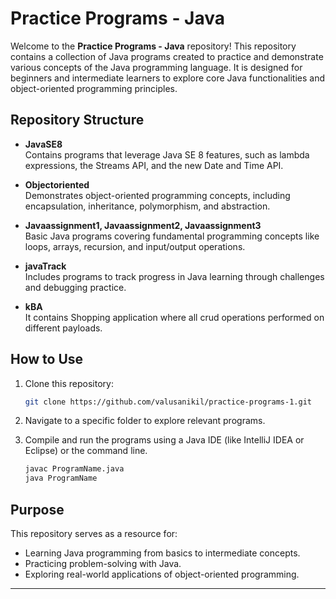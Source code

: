 # Practice Programs - Java

Welcome to the **Practice Programs - Java** repository! This repository contains a collection of Java programs created to practice and demonstrate various concepts of the Java programming language. It is designed for beginners and intermediate learners to explore core Java functionalities and object-oriented programming principles.

## Repository Structure

- **JavaSE8**  
  Contains programs that leverage Java SE 8 features, such as lambda expressions, the Streams API, and the new Date and Time API.

- **Objectoriented**  
  Demonstrates object-oriented programming concepts, including encapsulation, inheritance, polymorphism, and abstraction.

- **Javaassignment1, Javaassignment2, Javaassignment3**  
  Basic Java programs covering fundamental programming concepts like loops, arrays, recursion, and input/output operations.

- **javaTrack**  
  Includes programs to track progress in Java learning through challenges and debugging practice.

- **kBA**  
  It contains Shopping application where all crud operations performed on different payloads.
## How to Use
1. Clone this repository:  
   ```bash
   git clone https://github.com/valusanikil/practice-programs-1.git
   ```
2. Navigate to a specific folder to explore relevant programs.
3. Compile and run the programs using a Java IDE (like IntelliJ IDEA or Eclipse) or the command line.

   ```bash
   javac ProgramName.java
   java ProgramName
   ```

## **Purpose**
This repository serves as a resource for:
- Learning Java programming from basics to intermediate concepts.
- Practicing problem-solving with Java.
- Exploring real-world applications of object-oriented programming.

---
